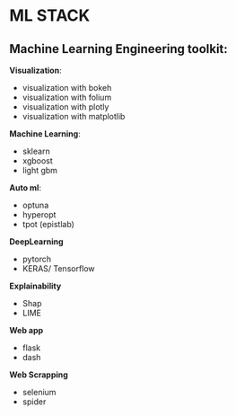 # ML STACK


## Machine Learning Engineering toolkit: 

**Visualization**:
  - visualization with bokeh
  - visualization with folium
  - visualization with plotly 
  - visualization with matplotlib

**Machine Learning**:
- sklearn
- xgboost
- light gbm

**Auto ml**:
- optuna 
- hyperopt
- tpot (epistlab)


**DeepLearning**
- pytorch 
- KERAS/ Tensorflow

**Explainability**
- Shap 
- LIME


**Web app**
- flask
- dash 


**Web Scrapping**
- selenium
- spider
